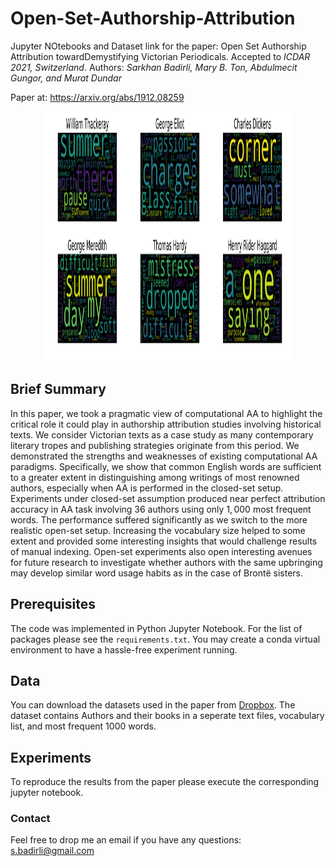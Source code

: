 # Open-Set-Authorship-Attribution

Jupyter NOtebooks and Dataset link for the paper: Open Set Authorship Attribution towardDemystifying Victorian Periodicals. Accepted to *ICDAR 2021, Switzerland*.
Authors: *Sarkhan Badirli, Mary B. Ton, Abdulmecit Gungor, and Murat Dundar*

Paper at: https://arxiv.org/abs/1912.08259

<p align="center">
  <img width="400" height="400" src="6 authors Word Cloud.pdf">
</p>
<p align="justify">

## Brief Summary

In this paper, we took a pragmatic view of computational AA to highlight the critical role it could play in authorship attribution studies involving historical texts. We consider Victorian texts as a case study as many contemporary literary tropes and publishing strategies originate from this period. We demonstrated the strengths and weaknesses of existing computational AA paradigms. Specifically, we show that common English words are sufficient to a greater extent in distinguishing among writings of most renowned authors, especially when AA is performed in the closed-set setup. Experiments under closed-set assumption produced near perfect attribution accuracy in AA task involving 36 authors using only $1,000$ most frequent words. The performance suffered significantly as we switch to the more realistic open-set setup. Increasing the vocabulary size helped to some extent and provided some interesting insights that would challenge results of manual indexing. Open-set experiments also open interesting avenues for future research to investigate whether authors with the same upbringing may develop similar word usage habits as in the case of Brontë sisters.


## Prerequisites

The code was implemented in Python Jupyter Notebook. For the list of packages please see the `requirements.txt`. You may create a conda virtual environment to have a hassle-free experiment running.

## Data

You can download the datasets used in the paper from [Dropbox](https://www.dropbox.com/s/yvd5kumuamxecsa/AA%20Data%20and%20MFW1000.zip?dl=0).  The dataset contains Authors and their books in a seperate text files, vocabulary list, and most frequent 1000 words.


## Experiments

To reproduce the results from the paper please execute the corresponding jupyter notebook.


### Contact

Feel free to drop me an email if you have any questions: s.badirli@gmail.com
 
